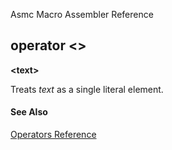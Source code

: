 Asmc Macro Assembler Reference

## operator &lt;&gt;

**&lt;text&gt;**

Treats _text_ as a single literal element.

#### See Also

[Operators Reference](readme.md)
